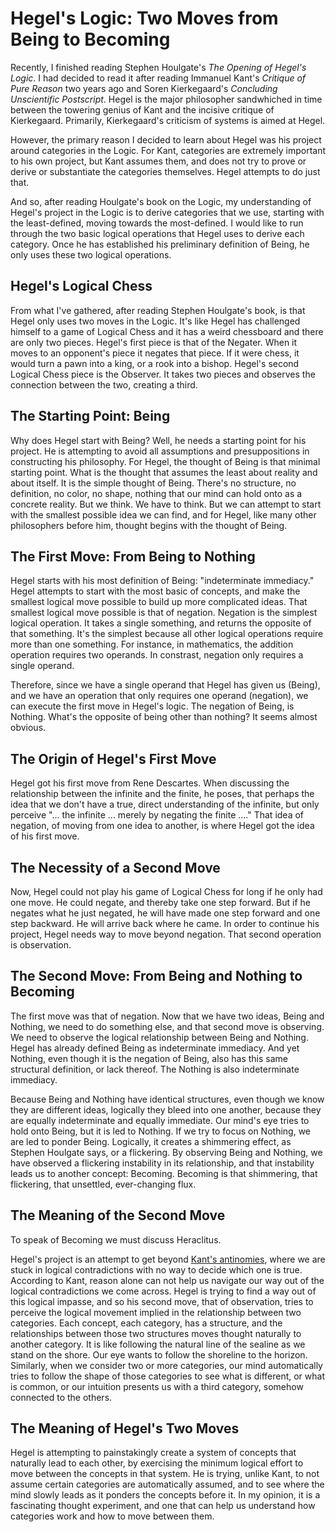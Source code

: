 # Hegel's Logic: Two Moves from Being to Becoming

Recently, I finished reading Stephen Houlgate's _The Opening of Hegel's Logic_. I had decided to read it after reading Immanuel Kant's _Critique of Pure Reason_ two years ago and Soren Kierkegaard's _Concluding Unscientific Postscript_. Hegel is the major philosopher sandwhiched in time between the towering genius of Kant and the incisive critique of Kierkegaard. Primarily, Kierkegaard's criticism of systems is aimed at Hegel.

However, the primary reason I decided to learn about Hegel was his project around categories in the Logic. For Kant, categories are extremely important to his own project, but Kant assumes them, and does not try to prove or derive or substantiate the categories themselves. Hegel attempts to do just that.

And so, after reading Houlgate's book on the Logic, my understanding of Hegel's project in the Logic is to derive categories that we use, starting with the least-defined, moving towards the most-defined. I would like to run through the two basic logical operations that Hegel uses to derive each category. Once he has established his preliminary definition of Being, he only uses these two logical operations.

## Hegel's Logical Chess

From what I've gathered, after reading Stephen Houlgate's book, is that Hegel only uses two moves in the Logic. It's like Hegel has challenged himself to a game of Logical Chess and it has a weird chessboard and there are only two pieces. Hegel's first piece is that of the Negater. When it moves to an opponent's piece it negates that piece. If it were chess, it would turn a pawn into a king, or a rook into a bishop. Hegel's second Logical Chess piece is the Observer. It takes two pieces and observes the connection between the two, creating a third.

## The Starting Point: Being

Why does Hegel start with Being? Well, he needs a starting point for his project. He is attempting to avoid all assumptions and presuppositions in constructing his philosophy. For Hegel, the thought of Being is that minimal starting point. What is the thought that assumes the least about reality and about itself. It is the simple thought of Being. There's no structure, no definition, no color, no shape, nothing that our mind can hold onto as a concrete reality. But we think. We have to think. But we can attempt to start with the smallest possible idea we can find, and for Hegel, like many other philosophers before him, thought begins with the thought of Being.

## The First Move: From Being to Nothing

Hegel starts with his most definition of Being: "indeterminate immediacy." Hegel attempts to start with the most basic of concepts, and make the smallest logical move possible to build up more complicated ideas. That smallest logical move possible is that of negation. Negation is the simplest logical operation. It takes a single something, and returns the opposite of that something. It's the simplest because all other logical operations require more than one something. For instance, in mathematics, the addition operation requires two operands. In constrast, negation only requires a single operand.

Therefore, since we have a single operand that Hegel has given us (Being), and we have an operation that only requires one operand (negation), we can execute the first move in Hegel's logic. The negation of Being, is Nothing. What's the opposite of being other than nothing? It seems almost obvious.

## The Origin of Hegel's First Move

Hegel got his first move from Rene Descartes. When discussing the relationship between the infinite and the finite, he poses, that perhaps the idea that we don't have a true, direct understanding of the infinite, but only perceive "... the infinite ...  merely by negating the finite ...." That idea of negation, of moving from one idea to another, is where Hegel got the idea of his first move.

## The Necessity of a Second Move

Now, Hegel could not play his game of Logical Chess for long if he only had one move. He could negate, and thereby take one step forward. But if he negates what he just negated, he will have made one step forward and one step backward. He will arrive back where he came. In order to continue his project, Hegel needs way to move beyond negation. That second operation is observation.

## The Second Move: From Being and Nothing to Becoming

The first move was that of negation. Now that we have two ideas, Being and Nothing, we need to do something else, and that second move is observing. We need to observe the logical relationship between Being and Nothing. Hegel has already defined Being as indeterminate immediacy. And yet Nothing, even though it is the negation of Being, also has this same structural definition, or lack thereof. The Nothing is also indeterminate immediacy.

Because Being and Nothing have identical structures, even though we know they are different ideas, logically they bleed into one another, because they are equally indeterminate and equally immediate. Our mind's eye tries to hold onto Being, but it is led to Nothing. If we try to focus on Nothing, we are led to ponder Being. Logically, it creates a shimmering effect, as Stephen Houlgate says, or a flickering. By observing Being and Nothing, we have observed a flickering instability in its relationship, and that instability leads us to another concept: Becoming. Becoming is that shimmering, that flickering, that unsettled, ever-changing flux.

## The Meaning of the Second Move

To speak of Becoming we must discuss Heraclitus.

Hegel's project is an attempt to get beyond <a href="https://en.wikipedia.org/wiki/Kant%27s_antinomies">Kant's antinomies</a>, where we are stuck in logical contradictions with no way to decide which one is true. According to Kant, reason alone can not help us navigate our way out of the logical contradictions we come across. Hegel is trying to find a way out of this logical impasse, and so his second move, that of observation, tries to perceive the logical movement implied in the relationship between two categories. Each concept, each category, has a structure, and the relationships between those two structures moves thought naturally to another category. It is like following the natural line of the sealine as we stand on the shore. Our eye wants to follow the shoreline to the horizon. Similarly, when we consider two or more categories, our mind automatically tries to follow the shape of those categories to see what is different, or what is common, or our intuition presents us with a third category, somehow connected to the others.



## The Meaning of Hegel's Two Moves

Hegel is attempting to painstakingly create a system of concepts that naturally lead to each other, by exercising the minimum logical effort to move between the concepts in that system. He is trying, unlike Kant, to not assume certain categories are automatically assumed, and to see where the mind slowly leads as it ponders the concepts before it. In my opinion, it is a fascinating thought experiment, and one that can help us understand how categories work and how to move between them.
